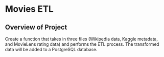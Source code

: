 # Movies ETL

## Overview of Project

Create a function that takes in three files (Wikipedia data, Kaggle metadata, and MovieLens rating data) and performs the ETL process. The transformed data will be added to a PostgreSQL database.
